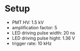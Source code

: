 # Setup

- PMT HV: 1.5 kV
- amplification factor: 5
- LED driving pulse width: 20 ns
- LED driving pulse hight: 1.36 V
- trigger rate: 10 kHz
